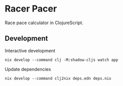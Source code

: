 # Racer Pacer

Race pace calculator in ClojureScript.

## Development

Interactive development
```
nix develop --command clj -M:shadow-cljs watch app
```

Update dependencies

```
nix develop --command clj2nix deps.edn deps.nix
```
